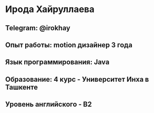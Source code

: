# Ирода Хайруллаева
## Telegram: @irokhay
## Опыт работы: motion дизайнер 3 года
## Язык программирования: Java
##  Образование: 4 курс - Университет Инха в Ташкенте
## Уровень английского - B2